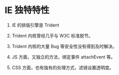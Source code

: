 # IE 独特特性
1. IE 的排版引擎是 Trident

2. Trident 内核曾经几乎与 W3C 标准脱节。

3. Trident 内核的大量 Bug 等安全性没有得到及时解决。

4. JS 方面，又独立的方法，绑定事件 attachEvent 等。

5. CSS 方面，也有独有的处理方式，滤镜设置透明度。